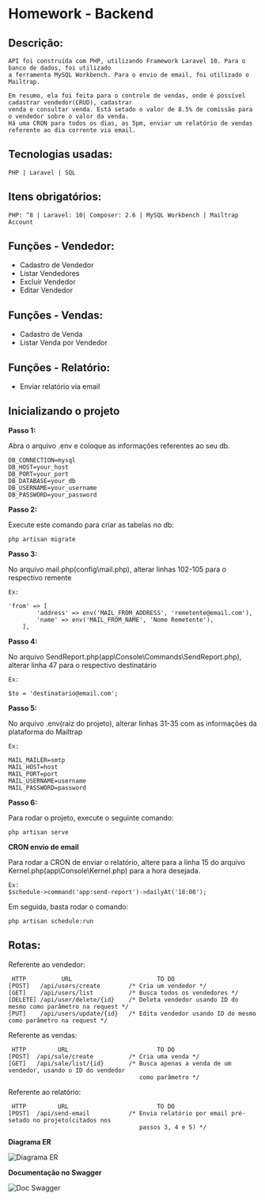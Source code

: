# Homework - Backend

## Descrição:

```
API foi construída com PHP, utilizando Framework Laravel 10. Para o banco de dados, foi utilizado
a ferramenta MySQL Workbench. Para o envio de email, foi utilizado o Mailtrap.

Em resumo, ela foi feita para o controle de vendas, onde é possível cadastrar vendedor(CRUD), cadastrar
venda e consultar venda. Está setado o valor de 8.5% de comissão para o vendedor sobre o valor da venda.
Há uma CRON para todos os dias, as 5pm, enviar um relatório de vendas referente ao dia corrente via email.
```

## Tecnologias usadas:

```
PHP | Laravel | SQL
```

## Itens obrigatórios:

```
PHP: ^8 | Laravel: 10| Composer: 2.6 | MySQL Workbench | Mailtrap Account
```

## Funções - Vendedor:

-   Cadastro de Vendedor
-   Listar Vendedores
-   Excluir Vendedor
-   Editar Vendedor

## Funções - Vendas:

-   Cadastro de Venda
-   Listar Venda por Vendedor

## Funções - Relatório:
-   Enviar relatório via email

## Inicializando o projeto

**Passo 1:**

Abra o arquivo .env e coloque as informações referentes ao seu db.

```
DB_CONNECTION=mysql
DB_HOST=your_host
DB_PORT=your_port
DB_DATABASE=your_db
DB_USERNAME=your_username
DB_PASSWORD=your_password
```

**Passo 2:**

Execute este comando para criar as tabelas no db:

```
php artisan migrate
```

**Passo 3:**

No arquivo mail.php(config\mail.php), alterar linhas 102-105 para o respectivo remente

```
Ex:

'from' => [
        'address' => env('MAIL_FROM_ADDRESS', 'remetente@email.com'),
        'name' => env('MAIL_FROM_NAME', 'Nome Remetente'),
    ],

```

**Passo 4:**

No arquivo SendReport.php(app\Console\Commands\SendReport.php), alterar linha 47 para o respectivo destinatário

```
Ex:

$to = 'destinatario@email.com';
```

**Passo 5:**

No arquivo .env(raiz do projeto), alterar linhas 31-35 com as informações da plataforma do Mailtrap

```
Ex:

MAIL_MAILER=smtp
MAIL_HOST=host
MAIL_PORT=port
MAIL_USERNAME=username
MAIL_PASSWORD=password
```

**Passo 6:**

Para rodar o projeto, execute o seguinte comando:

```
php artisan serve
```

**CRON envio de email**

Para rodar a CRON de enviar o relatório, altere para a linha 15 do arquivo Kernel.php(app\Console\Kernel.php) para a hora desejada.

```
Ex:
$schedule->command('app:send-report')->dailyAt('18:00'); 
```

Em seguida, basta rodar o comando:
```
php artisan schedule:run
```

## Rotas:

Referente ao vendedor:

```
 HTTP          URL                        TO DO
[POST]   /api/users/create        /* Cria um vendedor */
[GET]    /api/users/list          /* Busca todos os vendedores */
[DELETE] /api/user/delete/{id}    /* Deleta vendedor usando ID do mesmo como parâmetro na request */
[PUT]    /api/users/update/{id}   /* Edita vendedor usando ID do mesmo como parâmetro na request */
```

Referente as vendas:

```
 HTTP         URL                         TO DO
[POST]  /api/sale/create          /* Cria uma venda */
[GET]   /api/sale/list/{id}       /* Busca apenas a venda de um vendedor, usando o ID do vendedor
                                     como parâmetro */
```

Referente ao relatório:

```
 HTTP         URL                         TO DO
[POST]  /api/send-email           /* Envia relatório por email pré-setado no projeto(citados nos
                                     passos 3, 4 e 5) */
```

**Diagrama ER**

![Diagrama ER](https://media.discordapp.net/attachments/899352560379494450/1180288238292836352/689021cc-30fe-49ac-aac7-39b37dcdf85b.jpg?ex=657ce014&is=656a6b14&hm=2dd899b962a424ad9c1f6bbc76b2dccda18261f11299a2b6373da71fd58f9fb6&=&format=webp)


**Documentação no Swagger**

![Doc Swagger](https://media.discordapp.net/attachments/899352560379494450/1180288238640975962/swagger.jpg?ex=657ce014&is=656a6b14&hm=4ad979b6a4bb65403e32834a6aa81c055ba843b083bdc8678acebb99f23ca78b&=&format=webp&width=1011&height=566)


